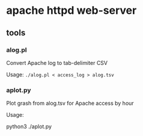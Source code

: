 # apache httpd web-server

## tools

### alog.pl 
Convert Apache log to tab-delimiter CSV

Usage:
```./alog.pl < access_log > alog.tsv```

### aplot.py
Plot grash from alog.tsv for Apache access by hour

Usage:

python3 ./aplot.py

